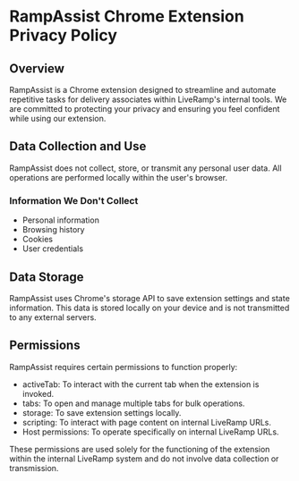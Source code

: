 # RampAssist Chrome Extension Privacy Policy

## Overview

RampAssist is a Chrome extension designed to streamline and automate repetitive tasks for delivery associates within LiveRamp's internal tools. We are committed to protecting your privacy and ensuring you feel confident while using our extension.

## Data Collection and Use

RampAssist does not collect, store, or transmit any personal user data. All operations are performed locally within the user's browser.

### Information We Don't Collect

- Personal information
- Browsing history
- Cookies
- User credentials

## Data Storage

RampAssist uses Chrome's storage API to save extension settings and state information. This data is stored locally on your device and is not transmitted to any external servers.

## Permissions

RampAssist requires certain permissions to function properly:

- activeTab: To interact with the current tab when the extension is invoked.
- tabs: To open and manage multiple tabs for bulk operations.
- storage: To save extension settings locally.
- scripting: To interact with page content on internal LiveRamp URLs.
- Host permissions: To operate specifically on internal LiveRamp URLs.

These permissions are used solely for the functioning of the extension within the internal LiveRamp system and do not involve data collection or transmission.
